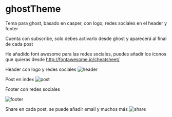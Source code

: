 # ghostTheme
Tema para ghost, basado en casper, con logo, redes sociales en el header y footer

Cuenta con subscribe, solo debes activarlo desde ghost y aparecerá al final de cada post

He añadido font awesome para las redes sociales, puedes añadir los íconos que quieras desde http://fontawesome.io/cheatsheet/


Header con logo y redes sociales
![header](http://i.imgur.com/eElY2WI.jpg)

Post en index
![post](http://i.imgur.com/hliwXPb.jpg)

Footer con redes sociales 

![footer](http://i.imgur.com/I7ML3j8.png)

Share en cada post, se puede añadir email y muchos más
![share](http://i.imgur.com/6rVqlf4.png)

